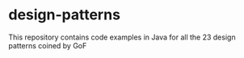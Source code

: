# design-patterns
This repository contains code examples in Java for all the 23 design patterns coined by GoF
